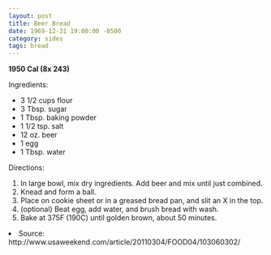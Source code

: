```yaml
---
layout: post
title: Beer Bread
date: 1969-12-31 19:00:00 -0500
category: sides
tags: bread
---
```

<b>1950 Cal (8x 243)</b>
<p>Ingredients:</p><ul>
<li>3 1/2 cups	flour</li>
<li>3 Tbsp.	sugar</li>
<li>1 Tbsp.	baking powder</li>
<li>1 1/2 tsp. 	salt</li>
<li>12 oz.	beer</li>
<li>1	egg</li>
<li>1 Tbsp.	water</li>
</ul>
<p>Directions:</p>
<ol>
<li>In large bowl, mix dry ingredients.  Add beer and mix until just combined.</li>
<li>Knead and form a ball.</li>
<li>Place on cookie sheet or in a greased bread pan, and slit an X in the top.</li>
<li>(optional) Beat egg, add water, and brush bread with wash.</li>
<li>Bake at 375F (190C) until golden brown, about 50 minutes.</li>
</ol>
<li>Source: http://www.usaweekend.com/article/20110304/FOOD04/103060302/ </li>
